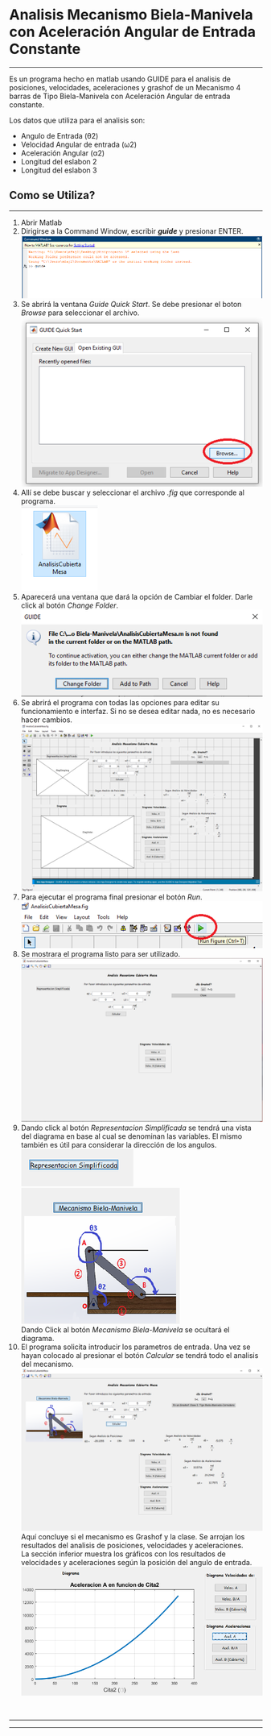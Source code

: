 # Analisis  Mecanismo Biela-Manivela con Aceleración Angular de Entrada Constante
___

Es un programa hecho en matlab usando GUIDE para el analisis de posiciones, velocidades, aceleraciones y grashof de un Mecanismo 4 barras de Tipo Biela-Manivela con Aceleración Angular de entrada constante.

Los datos que utiliza para el analisis son:
* Angulo de Entrada (θ2)
* Velocidad Angular de entrada (ω2)
* Aceleración Angular (α2)
* Longitud del eslabon 2
* Longitud del eslabon 3

## Como se Utiliza?
---
1. Abrir Matlab
1. Dirigirse a la Command Window, escribir **_guide_** y presionar ENTER. <br>
![Step2](./AppImages/guide.png)
1. Se abrirá la ventana _Guide Quick Start_. Se debe presionar el boton _Browse_ para seleccionar el archivo. <br>
![Step3](./AppImages/browse.png)
1. Allí se debe buscar y seleccionar el archivo _.fig_ que corresponde al programa. <br>
![Step4](./AppImages/Puntofig.png)
1. Aparecerá una ventana que dará la opción de Cambiar el folder. Darle click al botón _Change Folder_. <br>
![Step5](./AppImages/ChangeFolder.png)
1. Se abrirá el programa con todas las opciones para editar su funcionamiento e interfaz. Si no se desea editar nada, no es necesario hacer cambios. <br>
![Step6](./AppImages/EditableApp.png)
1. Para ejecutar el programa final presionar el botón _Run_. <br>
![Step7](./AppImages/run.png)
1. Se mostrara el programa listo para ser utilizado. <br>
![Step8](./AppImages/AppEjecutada.png)
1.  Dando click al botón _Representacion Simplificada_ se tendrá una vista del diagrama en base al cual se denominan las variables. El mismo también es útil para considerar la dirección de los angulos.<br>
![Step9a](./AppImages/RepreSimp.png)
![Step9b](./AppImages/MecanisBielaMan.png) <br>
Dando Click al botón _Mecanismo Biela-Manivela_ se ocultará el diagrama. <br>
1. El programa solicita introducir los parametros de entrada. Una vez se hayan colocado al presionar el botón _Calcular_ se tendrá todo el analisis del mecanismo. <br>
![Step10a](./AppImages/Calculate.png)
Aquí concluye si el mecanismo es Grashof y la clase. Se arrojan los resultados del analisis de posiciones, velocidades y aceleraciones.<br>
La sección inferior muestra los gráficos con los resultados de velocidades y aceleraciones según la posición del angulo de entrada.
![Step10b](./AppImages/Diagram.png)
<br>

___
___
